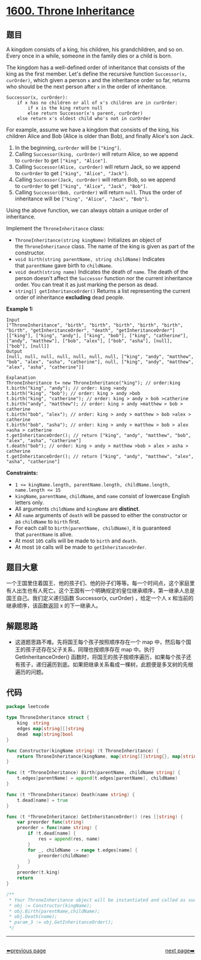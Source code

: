# [1600. Throne Inheritance](https://leetcode.com/problems/throne-inheritance/)


## 题目

A kingdom consists of a king, his children, his grandchildren, and so on. Every once in a while, someone in the family dies or a child is born.

The kingdom has a well-defined order of inheritance that consists of the king as the first member. Let's define the recursive function `Successor(x, curOrder)`, which given a person `x` and the inheritance order so far, returns who should be the next person after `x` in the order of inheritance.

```
Successor(x, curOrder):
    if x has no children or all of x's children are in curOrder:
        if x is the king return null
        else return Successor(x's parent, curOrder)
    else return x's oldest child who's not in curOrder
```

For example, assume we have a kingdom that consists of the king, his children Alice and Bob (Alice is older than Bob), and finally Alice's son Jack.

1. In the beginning, `curOrder` will be `["king"]`.
2. Calling `Successor(king, curOrder)` will return Alice, so we append to `curOrder` to get `["king", "Alice"]`.
3. Calling `Successor(Alice, curOrder)` will return Jack, so we append to `curOrder` to get `["king", "Alice", "Jack"]`.
4. Calling `Successor(Jack, curOrder)` will return Bob, so we append to `curOrder` to get `["king", "Alice", "Jack", "Bob"]`.
5. Calling `Successor(Bob, curOrder)` will return `null`. Thus the order of inheritance will be `["king", "Alice", "Jack", "Bob"]`.

Using the above function, we can always obtain a unique order of inheritance.

Implement the `ThroneInheritance` class:

- `ThroneInheritance(string kingName)` Initializes an object of the `ThroneInheritance` class. The name of the king is given as part of the constructor.
- `void birth(string parentName, string childName)` Indicates that `parentName` gave birth to `childName`.
- `void death(string name)` Indicates the death of `name`. The death of the person doesn't affect the `Successor` function nor the current inheritance order. You can treat it as just marking the person as dead.
- `string[] getInheritanceOrder()` Returns a list representing the current order of inheritance **excluding** dead people.

**Example 1:**

```
Input
["ThroneInheritance", "birth", "birth", "birth", "birth", "birth", "birth", "getInheritanceOrder", "death", "getInheritanceOrder"]
[["king"], ["king", "andy"], ["king", "bob"], ["king", "catherine"], ["andy", "matthew"], ["bob", "alex"], ["bob", "asha"], [null], ["bob"], [null]]
Output
[null, null, null, null, null, null, null, ["king", "andy", "matthew", "bob", "alex", "asha", "catherine"], null, ["king", "andy", "matthew", "alex", "asha", "catherine"]]

Explanation
ThroneInheritance t= new ThroneInheritance("king"); // order:king
t.birth("king", "andy"); // order: king >andy
t.birth("king", "bob"); // order: king > andy >bob
t.birth("king", "catherine"); // order: king > andy > bob >catherine
t.birth("andy", "matthew"); // order: king > andy >matthew > bob > catherine
t.birth("bob", "alex"); // order: king > andy > matthew > bob >alex > catherine
t.birth("bob", "asha"); // order: king > andy > matthew > bob > alex >asha > catherine
t.getInheritanceOrder(); // return ["king", "andy", "matthew", "bob", "alex", "asha", "catherine"]
t.death("bob"); // order: king > andy > matthew >bob > alex > asha > catherine
t.getInheritanceOrder(); // return ["king", "andy", "matthew", "alex", "asha", "catherine"]

```

**Constraints:**

- `1 <= kingName.length, parentName.length, childName.length, name.length <= 15`
- `kingName`, `parentName`, `childName`, and `name` consist of lowercase English letters only.
- All arguments `childName` and `kingName` are **distinct**.
- All `name` arguments of `death` will be passed to either the constructor or as `childName` to `birth` first.
- For each call to `birth(parentName, childName)`, it is guaranteed that `parentName` is alive.
- At most `105` calls will be made to `birth` and `death`.
- At most `10` calls will be made to `getInheritanceOrder`.

## 题目大意

一个王国里住着国王、他的孩子们、他的孙子们等等。每一个时间点，这个家庭里有人出生也有人死亡。这个王国有一个明确规定的皇位继承顺序，第一继承人总是国王自己。我们定义递归函数 Successor(x, curOrder) ，给定一个人 x 和当前的继承顺序，该函数返回 x 的下一继承人。

## 解题思路

- 这道题思路不难。先将国王每个孩子按照顺序存在一个 map 中，然后每个国王的孩子还存在父子关系，同理也按顺序存在 map 中。执行 GetInheritanceOrder() 函数时，将国王的孩子按顺序遍历，如果每个孩子还有孩子，递归遍历到底。如果把继承关系看成一棵树，此题便是多叉树的先根遍历的问题。

## 代码

```go
package leetcode

type ThroneInheritance struct {
	king  string
	edges map[string][]string
	dead  map[string]bool
}

func Constructor(kingName string) (t ThroneInheritance) {
	return ThroneInheritance{kingName, map[string][]string{}, map[string]bool{}}
}

func (t *ThroneInheritance) Birth(parentName, childName string) {
	t.edges[parentName] = append(t.edges[parentName], childName)
}

func (t *ThroneInheritance) Death(name string) {
	t.dead[name] = true
}

func (t *ThroneInheritance) GetInheritanceOrder() (res []string) {
	var preorder func(string)
	preorder = func(name string) {
		if !t.dead[name] {
			res = append(res, name)
		}
		for _, childName := range t.edges[name] {
			preorder(childName)
		}
	}
	preorder(t.king)
	return
}

/**
 * Your ThroneInheritance object will be instantiated and called as such:
 * obj := Constructor(kingName);
 * obj.Birth(parentName,childName);
 * obj.Death(name);
 * param_3 := obj.GetInheritanceOrder();
 */
```



----------------------------------------------
<div style="display: flex;justify-content: space-between;align-items: center;">
<p><a href="https://books.halfrost.com/leetcode/ChapterFour/1500~1599/1579.Remove-Max-Number-of-Edges-to-Keep-Graph-Fully-Traversable/">⬅️previous page</a></p>
<p><a href="https://books.halfrost.com/leetcode/ChapterFour/1600~1699/1603.Design-Parking-System/">next page➡️</a></p>
</div>
